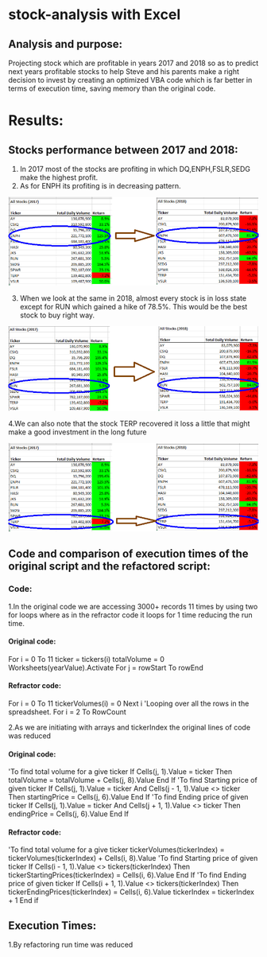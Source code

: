 # stock-analysis with Excel

## Analysis and purpose:

Projecting stock which are profitable in years 2017 and 2018 so as to predict next years profitable stocks to help Steve and his parents make a right decision to invest by creating an optimized VBA code which is far better in terms of execution time, saving memory than the original code.

# Results:

## Stocks performance between 2017 and 2018:

1. In 2017 most of the stocks are profiting in which  DQ,ENPH,FSLR,SEDG make the highest profit.
2. As for ENPH its profiting is in decreasing pattern.

![ENPH](https://github.com/maddalisushmitha/stock-analysis/blob/main/images_for_readme/Stock-ENPH_Analysis.png)

3. When we look at the same in 2018, almost every stock is in loss state except for RUN which gained a hike of 
78.5%. This would be the best stock to buy right way.

![RUN](https://github.com/maddalisushmitha/stock-analysis/blob/main/images_for_readme/Stock-Run_Analysis1.png)

4.We can also note that the stock TERP recovered it loss a little that might make a good investment in the long future

![TERP](https://github.com/maddalisushmitha/stock-analysis/blob/main/images_for_readme/Stock-TERP_Analysis.png)

## Code and comparison of execution times of the original script and the refactored script:

### Code:

1.In the original code we are accessing  3000+ records 11 times by using two for loops where as in the refractor code it loops for 1 time reducing the run time.

#### Original code:

For i = 0 To 11
        ticker = tickers(i)
        totalVolume = 0
        Worksheets(yearValue).Activate
        For j = rowStart To rowEnd
#### Refractor code:

For i = 0 To 11
        tickerVolumes(i) = 0
        Next i
    'Looping over all the rows in the spreadsheet.
    For i = 2 To RowCount
    
 2.As we are initiating with arrays and tickerIndex the original lines of code was reduced
 
#### Original code:

   'To find total volume for a give ticker
	If Cells(j, 1).Value = ticker Then
                totalVolume = totalVolume + Cells(j, 8).Value
            End If
               'To find Starting price of given ticker
            If Cells(j, 1).Value = ticker And Cells(j - 1, 1).Value <> ticker Then
                startingPrice = Cells(j, 6).Value
            End If
              'To find Ending price of given ticker 
            If Cells(j, 1).Value = ticker And Cells(j + 1, 1).Value <> ticker Then
                endingPrice = Cells(j, 6).Value
            End If

#### Refractor code:

   'To find total volume for a give ticker
	tickerVolumes(tickerIndex) = tickerVolumes(tickerIndex) + Cells(i, 8).Value
            'To find Starting price of given ticker
           If Cells(i - 1, 1).Value <> tickers(tickerIndex) Then
                tickerStartingPrices(tickerIndex) = Cells(i, 6).Value
            End If
               'To find Ending price of given ticker 
            If Cells(i + 1, 1).Value <> tickers(tickerIndex) Then
                tickerEndingPrices(tickerIndex) = Cells(i, 6).Value
                tickerIndex = tickerIndex + 1
 End if
 
## Execution Times:

1.By refactoring  run time was reduced 
